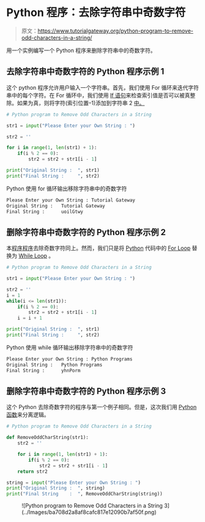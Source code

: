 # Python 程序：去除字符串中奇数字符

> 原文：<https://www.tutorialgateway.org/python-program-to-remove-odd-characters-in-a-string/>

用一个实例编写一个 Python 程序来删除字符串中的奇数字符。

## 去除字符串中奇数字符的 Python 程序示例 1

这个 python 程序允许用户输入一个字符串。首先，我们使用 For 循环来迭代字符串中的每个字符。在 For 循环中，我们使用 [If 语句](https://www.tutorialgateway.org/python-if-statement/)来检查索引值是否可以被真整除。如果为真，则将字符(索引位置–1)添加到字符串 2 [中。](https://www.tutorialgateway.org/python-string/)

```py
# Python program to Remove Odd Characters in a String

str1 = input("Please Enter your Own String : ")

str2 = ''

for i in range(1, len(str1) + 1):
    if(i % 2 == 0):
        str2 = str2 + str1[i - 1]

print("Original String :  ", str1)
print("Final String :     ", str2)
```

Python 使用 for 循环输出移除字符串中的奇数字符

```py
Please Enter your Own String : Tutorial Gateway
Original String :   Tutorial Gateway
Final String :      uoilGtwy
```

## 删除字符串中奇数字符的 Python 程序示例 2

本[程序程序](https://www.tutorialgateway.org/python-programming-examples/)去除奇数字符同上。然而，我们只是将 [Python](https://www.tutorialgateway.org/python-tutorial/) 代码中的 [For Loop](https://www.tutorialgateway.org/python-for-loop/) 替换为 [While Loop](https://www.tutorialgateway.org/python-while-loop/) 。

```py
# Python program to Remove Odd Characters in a String

str1 = input("Please Enter your Own String : ")

str2 = ''
i = 1
while(i <= len(str1)):
    if(i % 2 == 0):
        str2 = str2 + str1[i - 1]
    i = i + 1

print("Original String :  ", str1)
print("Final String :     ", str2)
```

Python 使用 while 循环输出移除字符串中的奇数字符

```py
Please Enter your Own String : Python Programs
Original String :   Python Programs
Final String :      yhnPorm
```

## 删除字符串中奇数字符的 Python 程序示例 3

这个 Python 去除奇数字符的程序与第一个例子相同。但是，这次我们用 [Python 函数](https://www.tutorialgateway.org/functions-in-python/)来分离逻辑。

```py
# Python program to Remove Odd Characters in a String

def RemoveOddCharString(str1):
    str2 = ''

    for i in range(1, len(str1) + 1):
        if(i % 2 == 0):
            str2 = str2 + str1[i - 1]
    return str2

string = input("Please Enter your Own String : ")       
print("Original String :  ", string)
print("Final String    :  ", RemoveOddCharString(string))
```

<figure class="wp-block-image">![Python program to Remove Odd Characters in a String 3](../Images/ba708d2a8af8cafc817e12090b7af50f.png)</figure>